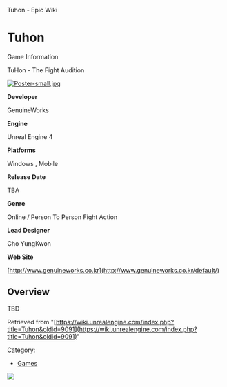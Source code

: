 Tuhon - Epic Wiki                    

Tuhon
=====

  

Game Information

TuHon - The Fight Audition

[![Poster-small.jpg](https://d3ar1piqh1oeli.cloudfront.net/0/01/Poster-small.jpg/240px-Poster-small.jpg)](/File:Poster-small.jpg)

**Developer**

GenuineWorks

**Engine**

Unreal Engine 4

**Platforms**

Windows , Mobile

**Release Date**

TBA

**Genre**

Online / Person To Person Fight Action

**Lead Designer**

Cho YungKwon

**Web Site**

[http://www.genuineworks.co.kr](http://www.genuineworks.co.kr/default/)

Overview
--------

TBD

Retrieved from "[https://wiki.unrealengine.com/index.php?title=Tuhon&oldid=9091](https://wiki.unrealengine.com/index.php?title=Tuhon&oldid=9091)"

[Category](/Special:Categories "Special:Categories"):

*   [Games](/Category:Games "Category:Games")

  ![](https://tracking.unrealengine.com/track.png)